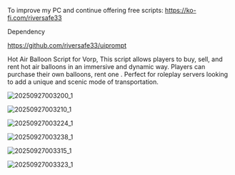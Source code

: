To improve my PC and continue offering free scripts: https://ko-fi.com/riversafe33

Dependency

https://github.com/riversafe33/uiprompt

Hot Air Balloon Script for Vorp, This script allows players 
to buy, sell, and rent hot air balloons in an immersive and dynamic way. 
Players can purchase their own balloons, rent one . 
Perfect for roleplay servers looking to add a unique and scenic mode of transportation.

![20250927003200_1](https://github.com/user-attachments/assets/f76c6e5b-82b2-4514-86f8-6d8d8f9df023)

![20250927003210_1](https://github.com/user-attachments/assets/edb5a4bd-268d-4ad4-82c4-f8c607ac0a91)

![20250927003224_1](https://github.com/user-attachments/assets/bbba01b3-97c3-43e1-85da-a4a68c1be3b0)

![20250927003238_1](https://github.com/user-attachments/assets/8fd5d72c-9a58-4387-a9ac-a61e87a9a1e9)

![20250927003315_1](https://github.com/user-attachments/assets/f78b9fdd-cd0a-48c3-8d17-cd4f90ec1443)

![20250927003323_1](https://github.com/user-attachments/assets/91779dc4-22cd-45d3-b6b9-11804fef277a)
